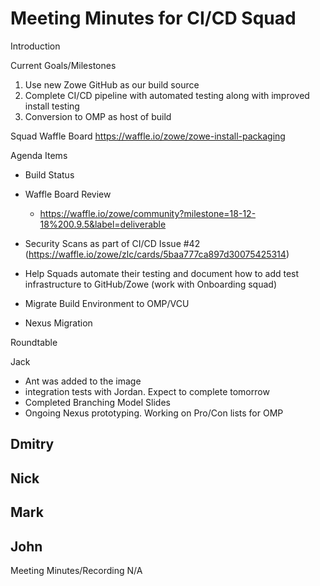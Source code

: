 # Meeting Minutes for CI/CD Squad

Introduction

Current Goals/Milestones

1. Use new Zowe GitHub as our build source
2. Complete CI/CD pipeline with automated testing along with improved install testing
3. Conversion to OMP as host of build

Squad Waffle Board
https://waffle.io/zowe/zowe-install-packaging

Agenda Items

- Build Status
- Waffle Board Review
  - https://waffle.io/zowe/community?milestone=18-12-18%200.9.5&label=deliverable

- Security Scans as part of CI/CD Issue #42 (https://waffle.io/zowe/zlc/cards/5baa777ca897d30075425314)
- Help Squads automate their testing and document how to add test infrastructure to GitHub/Zowe (work with Onboarding squad)
- Migrate Build Environment to OMP/VCU
- Nexus Migration

Roundtable

Jack
- Ant was added to the image
- integration tests with Jordan. Expect to complete tomorrow
- Completed Branching Model Slides
- Ongoing Nexus prototyping. Working on Pro/Con lists for OMP

Dmitry
- 

Nick
-

Mark
-  

John
-

Meeting Minutes/Recording
N/A
